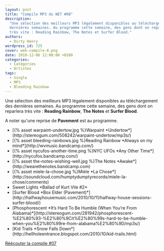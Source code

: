 ```yaml
---
layout: post
title: "Compile MP3 du NET #08"
description:
  "Une sélection des meilleurs MP3 légalement disponibles au téléchargement des
  dernières semaines. Au programme cette semaine, des gens dont on reparlera
  très vite : Reading Rainbow, The Notes et Surfer Blood."
authors:
  - Dirty Henry
wordpress_id: 725
cover: web-compile-8.png
date: 2010-12-06 12:00:00 +0100
categories:
  - Catégories
  - Artistes
tags:
  - Single
  - MP3
  - Bleeding Rainbow
---
```


Une sélection des meilleurs MP3 légalement disponibles au téléchargement des
dernières semaines. Au programme cette semaine, des gens dont on reparlera très
vite : **Reading Rainbow**, **The Notes** et **Surfer Blood**.

A noter qu'une reprise de **Pavement** est au programme.

<ul class="polaroids">
<li><div class=polaroid>[{% asset warpaint-undertow.jpg %}Warpaint
*Undertow*](http://stereogum.com/508242/warpaint-undertow/mp3s/)</div></li>
<li><div class=polaroid>[{% asset bleeding-rainbows.jpg %}Reading Rainbow
*Always on my mind*](http://wvmusic.bandcamp.com/)</div></li>
<li><div class=polaroid>[{% asset nycufos-another-time.png %}NYC UFOs
*Any Other Time*](http://nycufos.bandcamp.com/)</div></li>
<li><div class=polaroid>[{% asset the-notes-wishing-well.jpg %}The Notes
*Awake*](http://wearethenotes.bandcamp.com)</div></li>
<li><div class=polaroid>[{% asset miele-la-chose.jpg %}Mièle
*La Chose*](http://soundcloud.com/humptydumptyrecords/miele-la-chose/comments)</div></li>
<li><div class=polaroid><img452>Sweet Lights
*Ballad of Kurt Vile #2*</div></li>
<li><div class=polaroid>[<img453>Surfer Blood
*Box Elder (Pavement)*](http://halfwayhousemusic.com/2010/10/11/halfway-house-sessions-surfer-blood/)</div></li>
<li><div class=polaroid>[<img454>Phosphorescent
*It’s Hard To Be Humble (When You’re From Alabama)*](http://stereogum.com/281942/phosphorescent-%E2%80%93-%E2%80%9Cit%E2%80%99s-hard-to-be-humble-when-you%E2%80%99re-from-alabama%E2%80%9D/mp3s/)</div></li>
<li><div class=polaroid>[<img455>Kid Trails
*Snow Falls Down*](http://hellholeentrance.blogspot.com/2010/10/kid-trails.html)</div></li>
</ul>

[Réécouter la compile #07](719)
